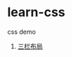 # learn-css
css demo


1. [三栏布局](https://pq1949.github.io/learn-css/%E4%B8%89%E6%A0%8F%E5%B8%83%E5%B1%80)
